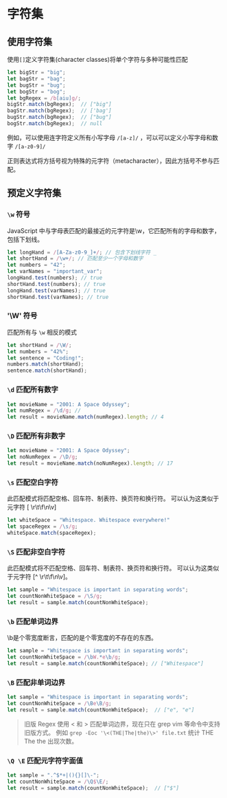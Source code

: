 # 字符集

## 使用字符集

使用`[]`定义字符集(character classes)将单个字符与多种可能性匹配

```javascript
let bigStr = "big";
let bagStr = "bag";
let bugStr = "bug";
let bogStr = "bog";
let bgRegex = /b[aiu]g/;
bigStr.match(bgRegex);  // ["big"]
bagStr.match(bgRegex);  // ['bag']
bugStr.match(bgRegex);  // ["bug"]
bogStr.match(bgRegex);  // null
```

例如，可以使用连字符定义所有小写字母 `/[a-z]/` ，可以可以定义小写字母和数字 `/[a-z0-9]/`

正则表达式将方括号视为特殊的元字符（metacharacter），因此方括号不参与匹配。

## 预定义字符集

### `\w` 符号

JavaScript 中与字母表匹配的最接近的元字符是\w，它匹配所有的字母和数字，包括下划线。

```javascript
let longHand = /[A-Za-z0-9_]+/; // 包含下划线字符 _
let shortHand = /\w+/; // 匹配至少一个字母和数字
let numbers = "42";
let varNames = "important_var";
longHand.test(numbers); // true
shortHand.test(numbers); // true
longHand.test(varNames); // true
shortHand.test(varNames); // true
```

### '\W' 符号

匹配所有与 `\w` 相反的模式

```javascript
let shortHand = /\W/;
let numbers = "42%";
let sentence = "Coding!";
numbers.match(shortHand);
sentence.match(shortHand);
```

### `\d` 匹配所有数字

```javascript
let movieName = "2001: A Space Odyssey";
let numRegex = /\d/g; // 
let result = movieName.match(numRegex).length; // 4
```

### `\D` 匹配所有非数字

```javascript
let movieName = "2001: A Space Odyssey";
let noNumRegex = /\D/g;
let result = movieName.match(noNumRegex).length; // 17
```

### `\s` 匹配空白字符

此匹配模式将匹配空格、回车符、制表符、换页符和换行符。 可以认为这类似于元字符 [ \r\t\f\n\v]

```javascript
let whiteSpace = "Whitespace. Whitespace everywhere!"
let spaceRegex = /\s/g;
whiteSpace.match(spaceRegex);
```

### `\S` 匹配非空白字符

此匹配模式将不匹配空格、回车符、制表符、换页符和换行符。 可以认为这类似于元字符 [^ \r\t\f\n\v]。

```javascript
let sample = "Whitespace is important in separating words";
let countNonWhiteSpace = /\S/g;
let result = sample.match(countNonWhiteSpace);
```

### `\b` 匹配单词边界

\b是个零宽度断言，匹配的是个零宽度的不存在的东西。

```javascript
let sample = "Whitespace is important in separating words";
let countNonWhiteSpace = /\bW.*e\b/g;
let result = sample.match(countNonWhiteSpace); // ["Whitespace"]
```

### `\B` 匹配非单词边界

```javascript
let sample = "Whitespace is important in separating words";
let countNonWhiteSpace = /\Be\B/g;
let result = sample.match(countNonWhiteSpace);  // ["e", "e"]
```

> 旧版 Regex 使用 \< 和 \> 匹配单词边界，现在只在 grep vim 等命令中支持旧版方式。
> 例如 `grep -Eoc '\<(THE|The|the)\>' file.txt` 统计 THE The the 出现次数。

### `\Q \E` 匹配元字符字面值

```javascript
let sample = ".^$*+|(){}[]\-";
let countNonWhiteSpace = /\Q$\E/;
let result = sample.match(countNonWhiteSpace);  // ["$"]
```